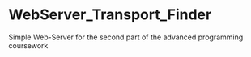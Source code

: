 # WebServer_Transport_Finder
Simple Web-Server for the second part of the advanced programming coursework
